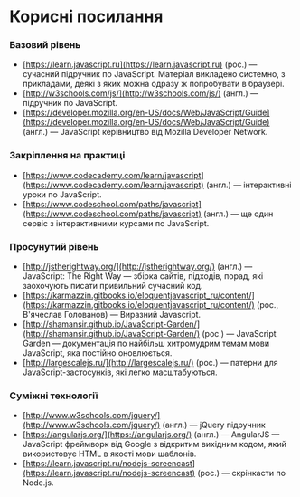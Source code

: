 # Корисні посилання

### Базовий рівень
* [https://learn.javascript.ru](https://learn.javascript.ru) (рос.) — сучасний підручник по JavaScript. Матеріал викладено системно, з прикладами, деякі з яких можна одразу ж попробувати в браузері.
* [http://w3schools.com/js/](http://w3schools.com/js/) (англ.) — підручник по JavaScript.
* [https://developer.mozilla.org/en-US/docs/Web/JavaScript/Guide](https://developer.mozilla.org/en-US/docs/Web/JavaScript/Guide) (англ.) — JavaScript керівництво від Mozilla Developer Network.

### Закріплення на практиці
* [https://www.codecademy.com/learn/javascript](https://www.codecademy.com/learn/javascript) (англ.) — інтерактивні уроки по JavaScript.
* [https://www.codeschool.com/paths/javascript](https://www.codeschool.com/paths/javascript) (англ.) — ще один сервіс з інтерактивними курсами по JavaScript.

### Просунутий рівень
* [http://jstherightway.org/](http://jstherightway.org/) (англ.) — JavaScript: The Right Way — збірка сайтів, підходів, порад, які заохочують писати привильний сучасний код.
* [https://karmazzin.gitbooks.io/eloquentjavascript_ru/content/](https://karmazzin.gitbooks.io/eloquentjavascript_ru/content/) (рос., В'ячеслав Голованов) — Виразний Javascript.
* [http://shamansir.github.io/JavaScript-Garden/](http://shamansir.github.io/JavaScript-Garden/) (рос.) — JavaScript Garden — документація по найбільш хитромудрим темам мови JavaScript, яка постійно оновлюється.
* [http://largescalejs.ru/](http://largescalejs.ru/) (рос.) — патерни для JavaScript-застосунків, які легко масштабуються.

### Суміжні технології
* [http://www.w3schools.com/jquery/](http://www.w3schools.com/jquery/) (англ.) — jQuery підручник
* [https://angularjs.org/](https://angularjs.org/) (англ.) — AngularJS — JavaScript фреймворк від Google з відкритим вихідним кодом, який використовує HTML в якості мови шаблонів.
* [https://learn.javascript.ru/nodejs-screencast](https://learn.javascript.ru/nodejs-screencast) (рос.) — скрінкасти по Node.js.

